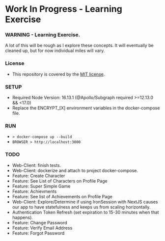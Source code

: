 # Work In Progress - Learning Exercise

### WARNING - Learning Exercise.
A lot of this will be rough as I explore these concepts. It will eventually be cleaned up, but for now individual miles will vary.

### License
- This repository is covered by the [MIT license](https://opensource.org/licenses/MIT).

### SETUP
- Required Node Version: 16.13.1 (@Apollo/Subgraph required >=12.13.0 && <17.0)
- Replace the ENCRYPT_[X] environment variables in the docker-compose file.

### RUN
- ``` > docker-compose up --build ```
- ``` BROWSER > http://localhost:3000 ```

### TODO
- Web-Client: finish tests.
- Web-Client: dockerize and attach to project docker-compose.
- Feature: Create Character
- Feature: See List of Characters on Profile Page
- Feature: Super Simple Game
- Feature: Achievments
- Feature: See list of Achievements on Profile Page
- Web-Client: Explore/Determine if using IronSession with NextJS causes our app to have statefulness and keeps us from scaling horizontally.
- Authentication Token Refresh (set expiration to 15-30 minutes when that happens).
- Feature: Change Password
- Feature: Verify Email Address
- Feature: Forgot Password
